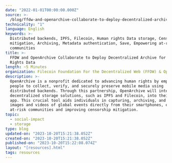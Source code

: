 ```yaml
---
date: "2022-01-01T00:00:00.000Z"
source: >-
  /blog/ffdw-and-openarchive-collaborate-to-deploy-decentralized-archive-for-human-rights-data/
technicality: "1"
language: English
keywords: >-
  Distributed backends, IPFS, Filecoin, Human rights Data storage, Censorship
  mitigation, Archiving, Metadata authentication, Save, Empowering at-risk
  communities
title: >-
  FFDW and OpenArchive Collaborate to Deploy Decentralized Archive for Human
  Rights Data
length: ~5 Minutes
organization: Filecoin Foundation For the Decentralized Web (FFDW) & Open Archive
description: >-
  OpenArchive is a nonprofit dedicated to advancing human rights by empowering
  people to collect, verify, and securely preserve mobile media using
  distributed backends. Through this partnership, OpenArchive will integrate
  decentralized storage solutions, such as IPFS and Filecoin, into their Save
  app. This crucial tool aids individuals in capturing, archiving, and verifying
  images and videos of global events directly from their smartphones, empowering
  at-risk communities and improving censorship mitigation.
topic:
  - social-impact
  - storage
type: blog
updated-on: "2023-10-20T15:21:38.052Z"
created-on: "2023-10-20T15:21:38.052Z"
published-on: "2023-10-20T15:22:08.074Z"
layout: "[resources].html"
tags: resources
---
```

